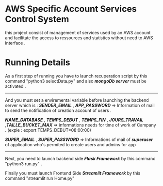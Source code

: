 # AWS Specific Account Services Control System

this project consist of management of services used by an AWS account and facilitate the access to ressources and statistics without need to AWS interface .

# Running Details 

As a first step of running you have to launch recuperation  script by this command "python3 selectData.py"  and also ***mongoDb server*** must be activated .

---

And you must set a enviremental variable before launching the backend server which is : ***SENDER_EMAIL*** , ***APP_PASSWORD***  => Information of mail to send the notification of creation account of users .

***NAME_DATABASE*** , ***TEMPS_DEBUT*** , ***TEMPS_FIN*** , ***JOURS_TRAVAIL*** ,***TAILLE_BUCKET_MAX*** => informations needs for time of work of Campany . (exple :  export TEMPS_DEBUT=08:00:00)

***SUPER_EMAIL*** , ***SUPER_PASSWORD***  => Informations of mail of ***superuser*** of application who's permited to create users and admins for app 

---

Next, you need to launch backend  side ***Flask Framework*** by this command "python3 run.py" .

Finally you must launch Frontend Side ***Streamlit Framework*** by this command  "streamlit run Home.py"  


                                  

